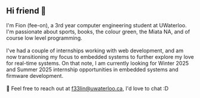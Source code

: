 ## Hi friend 👋

I'm Fion (fee-on), a 3rd year computer engineering student at UWaterloo. I'm passionate about sports, books, the colour green, the Miata NA, and of course low level programming. 
<br>
<br>
I've had a couple of internships working with web development, and am now transitioning my focus to embedded systems to further explore my love for real-time systems. On that note, I am currently looking for Winter 2025 and Summer 2025 internship opportunities in embedded systems and firmware development.
<br>
<br>
🌱 Feel free to reach out at [f33lin@uwaterloo.ca](mailto:f33lin@uwaterloo.ca), I'd love to chat :D


<!--
**Fionon/Fionon** is a ✨ _special_ ✨ repository because its `README.md` (this file) appears on your GitHub profile.

Here are some ideas to get you started:

- 🔭 I’m currently working on ...
- 🌱 I’m currently learning ...
- 👯 I’m looking to collaborate on ...
- 🤔 I’m looking for help with ...
- 💬 Ask me about ...
- 📫 How to reach me: ...
- 😄 Pronouns: ...
- ⚡ Fun fact: ...
-->
